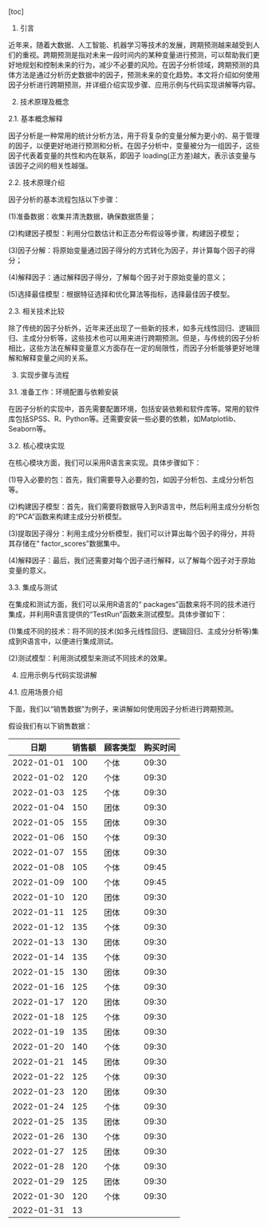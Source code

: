 
[toc]                    
                
                
1. 引言

近年来，随着大数据、人工智能、机器学习等技术的发展，跨期预测越来越受到人们的重视。跨期预测是指对未来一段时间内的某种变量进行预测，可以帮助我们更好地规划和控制未来的行为，减少不必要的风险。在因子分析领域，跨期预测的具体方法是通过分析历史数据中的因子，预测未来的变化趋势。本文将介绍如何使用因子分析进行跨期预测，并详细介绍实现步骤、应用示例与代码实现讲解等内容。

2. 技术原理及概念

2.1. 基本概念解释

因子分析是一种常用的统计分析方法，用于将复杂的变量分解为更小的、易于管理的因子，以便更好地进行预测和分析。在因子分析中，变量被分为一组因子，这些因子代表着变量的共性和内在联系，即因子 loading(正方差)越大，表示该变量与该因子之间的相关性越强。

2.2. 技术原理介绍

因子分析的基本流程包括以下步骤：

(1)准备数据：收集并清洗数据，确保数据质量；

(2)构建因子模型：利用分位数估计和正态分布假设等步骤，构建因子模型；

(3)因子分解：将原始变量通过因子得分的方式转化为因子，并计算每个因子的得分；

(4)解释因子：通过解释因子得分，了解每个因子对于原始变量的意义；

(5)选择最佳模型：根据特征选择和优化算法等指标，选择最佳因子模型。

2.3. 相关技术比较

除了传统的因子分析外，近年来还出现了一些新的技术，如多元线性回归、逻辑回归、主成分分析等，这些技术也可以用来进行跨期预测。但是，与传统的因子分析相比，这些方法在解释变量意义方面存在一定的局限性，而因子分析能够更好地理解和解释变量之间的关系。

3. 实现步骤与流程

3.1. 准备工作：环境配置与依赖安装

在因子分析的实现中，首先需要配置环境，包括安装依赖和软件库等。常用的软件库包括SPSS、R、Python等。还需要安装一些必要的依赖，如Matplotlib、 Seaborn等。

3.2. 核心模块实现

在核心模块方面，我们可以采用R语言来实现。具体步骤如下：

(1)导入必要的包：首先，我们需要导入必要的包，如因子分析包、主成分分析包等。

(2)构建因子模型：首先，我们需要将数据导入到R语言中，然后利用主成分分析包的“PCA”函数来构建主成分分析模型。

(3)提取因子得分：利用主成分分析模型，我们可以计算出每个因子的得分，并将其存储在“ factor_scores”数据集中。

(4)解释因子：最后，我们还需要对每个因子进行解释，以了解每个因子对于原始变量的意义。

3.3. 集成与测试

在集成和测试方面，我们可以采用R语言的“ packages”函数来将不同的技术进行集成，并利用R语言提供的“TestRun”函数来测试模型。具体步骤如下：

(1)集成不同的技术：将不同的技术(如多元线性回归、逻辑回归、主成分分析等)集成到R语言中，以便进行集成测试。

(2)测试模型：利用测试模型来测试不同技术的效果。

4. 应用示例与代码实现讲解

4.1. 应用场景介绍

下面，我们以“销售数据”为例子，来讲解如何使用因子分析进行跨期预测。

假设我们有以下销售数据：

| 日期 | 销售额 | 顾客类型 | 购买时间 |
| --- | --- | --- | --- |
| 2022-01-01 | 100 | 个体 | 09:30 |
| 2022-01-02 | 120 | 个体 | 09:30 |
| 2022-01-03 | 125 | 个体 | 09:30 |
| 2022-01-04 | 150 | 团体 | 09:30 |
| 2022-01-05 | 155 | 团体 | 09:30 |
| 2022-01-06 | 150 | 个体 | 09:30 |
| 2022-01-07 | 155 | 团体 | 09:30 |
| 2022-01-08 | 105 | 个体 | 09:45 |
| 2022-01-09 | 100 | 个体 | 09:45 |
| 2022-01-10 | 120 | 团体 | 09:30 |
| 2022-01-11 | 125 | 团体 | 09:30 |
| 2022-01-12 | 135 | 个体 | 09:30 |
| 2022-01-13 | 130 | 团体 | 09:30 |
| 2022-01-14 | 135 | 个体 | 09:30 |
| 2022-01-15 | 130 | 团体 | 09:30 |
| 2022-01-16 | 125 | 个体 | 09:30 |
| 2022-01-17 | 120 | 团体 | 09:30 |
| 2022-01-18 | 125 | 个体 | 09:30 |
| 2022-01-19 | 135 | 团体 | 09:30 |
| 2022-01-20 | 140 | 个体 | 09:30 |
| 2022-01-21 | 145 | 团体 | 09:30 |
| 2022-01-22 | 125 | 个体 | 09:30 |
| 2022-01-23 | 120 | 团体 | 09:30 |
| 2022-01-24 | 125 | 个体 | 09:30 |
| 2022-01-25 | 135 | 团体 | 09:30 |
| 2022-01-26 | 130 | 个体 | 09:30 |
| 2022-01-27 | 125 | 团体 | 09:30 |
| 2022-01-28 | 120 | 个体 | 09:30 |
| 2022-01-29 | 125 | 团体 | 09:30 |
| 2022-01-30 | 120 | 个体 | 09:30 |
| 2022-01-31 | 13

